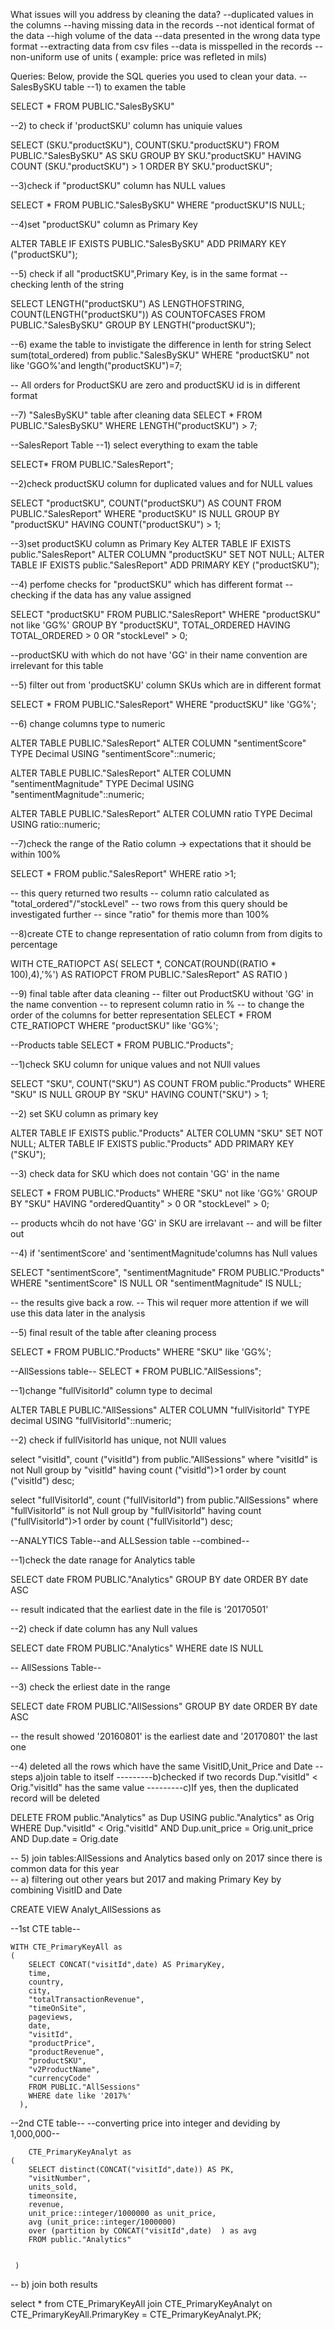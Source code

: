 What issues will you address by cleaning the data?
--duplicated values in the columns
--having missing data in the records
--not identical format of the data
--high volume of the data
--data presented in the wrong data type format
--extracting data from csv files
--data is misspelled in the records
--non-uniform use of units ( example: price was refleted in mils)




Queries:
Below, provide the SQL queries you used to clean your data.
--SalesBySKU table
--1) to examen the table

SELECT *
FROM PUBLIC."SalesBySKU"

--2)  to check if 'productSKU' column has uniquie values

SELECT (SKU."productSKU"), COUNT(SKU."productSKU")
FROM PUBLIC."SalesBySKU" AS SKU
GROUP BY SKU."productSKU"
HAVING COUNT (SKU."productSKU") > 1
ORDER BY SKU."productSKU";

--3)check if "productSKU" column has NULL values

SELECT *
FROM PUBLIC."SalesBySKU"
WHERE "productSKU"IS NULL;


--4)set "productSKU" column as Primary Key

 ALTER TABLE IF EXISTS PUBLIC."SalesBySKU" 
 ADD PRIMARY KEY ("productSKU");
		
--5) check if all "productSKU",Primary Key, is in the same format
	--checking lenth of the string

SELECT LENGTH("productSKU") AS LENGTHOFSTRING,
	COUNT(LENGTH("productSKU")) AS COUNTOFCASES
FROM PUBLIC."SalesBySKU"
GROUP BY LENGTH("productSKU");

--6) exame the table to invistigate the difference in lenth for string
Select sum(total_ordered)
from public."SalesBySKU"
WHERE "productSKU" not like 'GGO%'and length("productSKU")=7;

-- All orders for ProductSKU are zero and productSKU id is in different format

--7) "SalesBySKU" table after cleaning data
SELECT *
FROM PUBLIC."SalesBySKU"
WHERE LENGTH("productSKU") > 7;

--SalesReport Table
--1) select everything to exam the table

SELECT*
FROM PUBLIC."SalesReport";

--2)check productSKU column for duplicated values and for NULL values

SELECT "productSKU",
	COUNT("productSKU") AS COUNT
FROM PUBLIC."SalesReport"
WHERE "productSKU" IS NULL
GROUP BY "productSKU"
HAVING COUNT("productSKU") > 1;

--3)set productSKU column as Primary Key
ALTER TABLE IF EXISTS public."SalesReport"
    ALTER COLUMN "productSKU" SET NOT NULL;
ALTER TABLE IF EXISTS public."SalesReport"
    ADD PRIMARY KEY ("productSKU");

--4) perfome checks for "productSKU" which has different format
 --checking if the data has any value assigned

SELECT "productSKU"
FROM PUBLIC."SalesReport"
WHERE "productSKU" not like 'GG%'
GROUP BY "productSKU",
	TOTAL_ORDERED
HAVING TOTAL_ORDERED > 0
OR "stockLevel" > 0;

--productSKU with which do not have 'GG' in their name convention are irrelevant for this table
	
--5) filter out from 'productSKU' column SKUs which are in different format

SELECT *
FROM PUBLIC."SalesReport"
WHERE "productSKU" like 'GG%';

--6) change columns type to numeric

ALTER TABLE PUBLIC."SalesReport"
	ALTER COLUMN "sentimentScore" TYPE Decimal 
	USING "sentimentScore"::numeric;

ALTER TABLE PUBLIC."SalesReport"
	ALTER COLUMN "sentimentMagnitude" TYPE Decimal 
	USING "sentimentMagnitude"::numeric;

ALTER TABLE PUBLIC."SalesReport"
	ALTER COLUMN ratio TYPE Decimal 
	USING ratio::numeric;

--7)check the range of the Ratio column -> expectations that it should be within 100%

SELECT *
FROM public."SalesReport"
WHERE ratio >1;

-- this query returned two results
-- column ratio calculated as "total_ordered"/"stockLevel"
-- two rows from this query should be investigated further 
--		since "ratio" for themis more than 100%	

--8)create CTE to change representation of ratio column from from digits to percentage

WITH CTE_RATIOPCT AS(
SELECT 
	*,
	CONCAT(ROUND((RATIO * 100),4),'%') AS RATIOPCT
FROM PUBLIC."SalesReport" AS RATIO
)

--9) final table after data cleaning
--		filter out ProductSKU without 'GG' in the name convention
--     	        to represent column ratio in %
--		to change the order of the columns for better representation
SELECT *
FROM CTE_RATIOPCT
WHERE "productSKU" like 'GG%';

--Products table
SELECT *
FROM PUBLIC."Products";

--1)check SKU column for unique values and not NUll values

SELECT "SKU",
	COUNT("SKU") AS COUNT
FROM public."Products"
WHERE "SKU" IS NULL
GROUP BY "SKU"
HAVING COUNT("SKU") > 1;

--2) set SKU column as primary key

ALTER TABLE IF EXISTS public."Products"
    ALTER COLUMN "SKU" SET NOT NULL;
ALTER TABLE IF EXISTS public."Products"
    ADD PRIMARY KEY ("SKU");
	
--3)  check data for SKU which does not contain 'GG' in the name

SELECT *
FROM PUBLIC."Products"
WHERE "SKU" not like 'GG%'
GROUP BY "SKU"
HAVING "orderedQuantity" > 0
OR "stockLevel" > 0;

-- products whcih do not have 'GG' in SKU are irrelavant
-- 	and will be filter out

--4) if 'sentimentScore' and 'sentimentMagnitude'columns has Null values

SELECT "sentimentScore",
	"sentimentMagnitude"
FROM PUBLIC."Products"
WHERE "sentimentScore" IS NULL
	OR "sentimentMagnitude" IS NULL;

-- the results give back a row. 
--	This wil requer more attention if we will use this data later in the analysis

--5) final result of the table after cleaning process

SELECT *
FROM PUBLIC."Products"
WHERE "SKU" like 'GG%';

--AllSessions table--
SELECT *
FROM PUBLIC."AllSessions";

--1)change "fullVisitorId" column type to decimal

ALTER TABLE PUBLIC."AllSessions"
ALTER COLUMN "fullVisitorId" 
	TYPE decimal USING "fullVisitorId"::numeric;
	
--2) check if fullVisitorId has unique, not NUll values

select "visitId", count ("visitId")
from public."AllSessions"
where "visitId" is not Null
group by "visitId"
having count ("visitId")>1
order by count ("visitId") desc;

select "fullVisitorId", count ("fullVisitorId")
from public."AllSessions"
where "fullVisitorId" is not Null
group by "fullVisitorId"
having count ("fullVisitorId")>1
order by count ("fullVisitorId") desc;


--ANALYTICS Table--and ALLSession table --combined--

--1)check the date ranage for Analytics table

SELECT date
FROM PUBLIC."Analytics"
GROUP BY date
ORDER BY date ASC

-- result indicated that the earliest date in the file is '20170501'

--2) check if date column has any Null values

SELECT date
FROM PUBLIC."Analytics"
WHERE date IS NULL

-- AllSessions Table--

--3) check the erliest date in the range

SELECT date
FROM PUBLIC."AllSessions"
GROUP BY date
ORDER BY date ASC

-- the result showed '20160801' is the earliest date and '20170801' the last one

--4) deleted all the rows which have the same VisitID,Unit_Price and Date
-- steps a)join table to itself
---------b)checked if two records Dup."visitId" < Orig."visitId" has the same value
---------c)If yes, then the duplicated record will be deleted

DELETE FROM
public."Analytics" as Dup
USING public."Analytics" as Orig
WHERE Dup."visitId" < Orig."visitId"
AND Dup.unit_price = Orig.unit_price
AND Dup.date = Orig.date

-- 5) join tables:AllSessions and Analytics based only on 2017 since there is common data for this year  
-- 	a) filtering out other years but 2017 and making Primary Key by combining VisitID and Date


CREATE VIEW  Analyt_AllSessions as

--1st CTE table--

	WITH CTE_PrimaryKeyAll as
	(
		SELECT CONCAT("visitId",date) AS PrimaryKey,
		time,
		country,
		city,
		"totalTransactionRevenue",
		"timeOnSite",
		pageviews,
		date,
		"visitId",
		"productPrice",
		"productRevenue",
		"productSKU",
		"v2ProductName",
		"currencyCode"
		FROM PUBLIC."AllSessions"
		WHERE date like '2017%' 
	  ),

--2nd CTE table--
--converting price into integer and deviding by 1,000,000--
	
    	CTE_PrimaryKeyAnalyt as
	(
		SELECT distinct(CONCAT("visitId",date)) AS PK,
		"visitNumber",
		units_sold,
		timeonsite,
		revenue,
		unit_price::integer/1000000 as unit_price,
		avg (unit_price::integer/1000000)
		over (partition by CONCAT("visitId",date)  ) as avg		
		FROM public."Analytics"
		
		
	 )
	
--  b) join both results

select *
from CTE_PrimaryKeyAll
join CTE_PrimaryKeyAnalyt 
on CTE_PrimaryKeyAll.PrimaryKey = CTE_PrimaryKeyAnalyt.PK;







